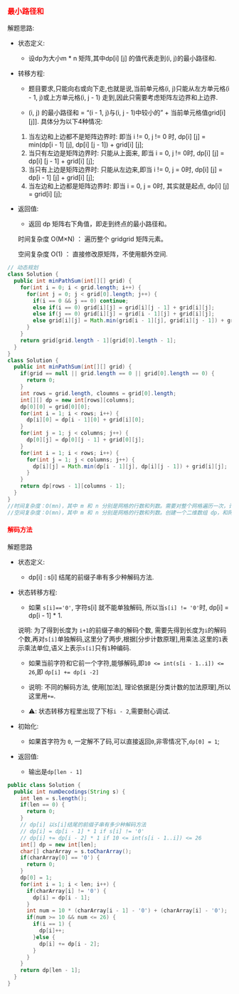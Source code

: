 ### <font color=red>**最小路径和**</font>

解题思路:

+ 状态定义:

  + 设dp为大小m * n 矩阵,其中dp[i] [j] 的值代表走到(i, j)的最小路径和.

+ 转移方程:

  + 题目要求,只能向右或向下走,也就是说,当前单元格(i, j)只能从左方单元格(i - 1, j)或上方单元格(i, j - 1) 走到,因此只需要考虑矩阵左边界和上边界.

  + (i, j) 的最小路径和 = “(i - 1, j)与(i, j - 1)中较小的” + 当前单元格值grid[i] [j]]. 具体分为以下4种情况:

  1. 当左边和上边都不是矩阵边界时: 即当 i != 0, j != 0 时, dp[i] [j] = min(dp[i - 1] [j], dp[i] [j - 1]) + grid[i] [j];
  2. 当只有左边是矩阵边界时: 只能从上面来, 即当 i = 0, j != 0时, dp[i] [j] = dp[i] [j - 1] + grid[i] [j];
  3. 当只有上边是矩阵边界时: 只能从左边来,即当 i != 0, j = 0时, dp[i] [j] = dp[i - 1] [j] + grid[i] [j];
  4. 当左边和上边都是矩阵边界时: 即当 i = 0, j = 0时, 其实就是起点, dp[i] [j] = grid[i] [j];

+ 返回值:

  + 返回 dp 矩阵右下角值，即走到终点的最小路径和。

  时间复杂度 O(M×N) ： 遍历整个 gridgrid 矩阵元素。

  空间复杂度 O(1) ： 直接修改原矩阵，不使用额外空间.

```java
// 动态规划 
class Solution {
  public int minPathSum(int[][] grid) {
    for(int i = 0; i < grid.length; i++) {
      for(int j = 0; j < grid[0].length; j++) {
        if(i == 0 && j == 0) continue;
        else if(i == 0) grid[i][j] = grid[i][j - 1] + grid[i][j];
        else if(j == 0) grid[i][j] = grid[i - 1][j] + grid[i][j];
        else grid[i][j] = Math.min(grid[i - 1][j], grid[i][j - 1]) + grid[i][j];
      }
    }
    return grid[grid.length - 1][grid[0].length - 1];
  }
}
class Solution {
  public int minPathSum(int[][] grid) {
    if(grid == null || grid.length == 0 || grid[0].length == 0) {
      return 0;
    }
    int rows = grid.length, cloumns = grid[0].length;
    int[][] dp = new int[rows][columns];
    dp[0][0] = grid[0][0];
    for(int i = 1; i < rows; i++) {
      dp[i][0] = dp[i - 1][0] + grid[i][0];
    }
    for(int j = 1; j < columns; j++) {
      dp[0][j] = dp[0][j - 1] + grid[0][j];
    }
    for(int i = 1; i < rows; i++) {
      for(int j = 1; j < columns; j++) {
        dp[i][j] = Math.min(dp[i - 1][j], dp[i][j - 1]) + grid[i][j];
      }
    }
    return dp[rows - 1][columns - 1];
  }
}
//时间复杂度：O(mn)，其中 m 和 n 分别是网格的行数和列数。需要对整个网格遍历一次，计算 dp 的每个元素的值。
//空间复杂度：O(mn)，其中 m 和 n 分别是网格的行数和列数。创建一个二维数组 dp，和网格大小相同。空间复杂度可以优化到 O(n),每次只存储上一行的dp 值.
```

#### <font color=red>**解码方法**</font>

解题思路

+ 状态定义:

  + dp[i] : s[i] 结尾的前缀子串有多少种解码方法.

+ 状态转移方程:

  + 如果 `s[i]=='0'`, 字符s[i] 就不能单独解码, 所以当`s[i] != '0'`时, dp[i] = dp[i - 1] * 1.

  说明: 为了得到长度为 `i+1`的前缀子串的解码个数, 需要先得到长度为`i`的解码个数,再对`s[i]`单独解码,这里分了两步,根据[分步计数原理],用乘法.这里的`1`表示乘法单位,语义上表示`s[i]`只有`1`种编码.

  + 如果当前字符和它前一个字符,能够解码,即`10 <= int(s[i - 1..i]) <= 26`,即 `dp[i] += dp[i -2]`

  + 说明: 不同的解码方法, 使用[加法], 理论依据是[分类计数的加法原理],所以这里用`+=`.
  + ⚠️: 状态转移方程里出现了下标`i - 2`,需要耐心调试.

+ 初始化: 

  + 如果首字符为 `0`, 一定解不了码,可以直接返回`0`,非零情况下,`dp[0] = 1`;

+ 返回值:

  + 输出是`dp[len - 1]`

```java
public class Solution {
  public int numDecodings(String s) {
    int len = s.length();
    if(len == 0) {
      return 0;
    }
    // dp[i] 以s[i]结尾的前缀子串有多少种解码方法
    // dp[i] = dp[i - 1] * 1 if s[i] != '0'
    // dp[i] += dp[i - 2] * 1 if 10 <= int(s[i - 1..i]) <= 26
    int[] dp = new int[len];
    char[] charArray = s.toCharArray();
    if(charArray[0] == '0') {
      return 0;
    }
    dp[0] = 1;
    for(int i = 1; i < len; i++) {
      if(charArray[i] != '0') {
        dp[i] = dp[i - 1];
      }
      int num = 10 * (charArray[i - 1] - '0') + (charArray[i] - '0');
      if(num >= 10 && num <= 26) {
        if(i == 1) {
          dp[i]++;
        }else {
          dp[i] += dp[i - 2];
        }
      }
    }
    return dp[len - 1];
  }
}
```
